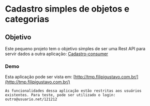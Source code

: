 # Cadastro simples de objetos e categorias

## Objetivo

Este pequeno projeto tem o objetivo simples de ser uma Rest API para servir dados a outra aplicação: [Cadastro-consumer](https://github.com/filipigustavo/cadastros-consumer)

### Demo

Esta aplicação pode ser vista em: [http://tmp.filipigustavo.com.br/](http://tmp.filipigustavo.com.br/)

`As funcionalidades dessa aplicação estão restritas aos usuários existentes. Para teste, pode ser utilizado o login: outro@usuario.net/121212`
